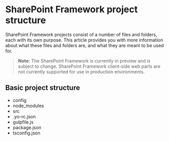 # SharePoint Framework project structure

SharePoint Framework projects consist of a number of files and folders, each with its own purpose. This article provides you with more information about what these files and folders are, and what they are meant to be used for.

> **Note:** The SharePoint Framework is currently in preview and is subject to change. SharePoint Framework client-side web parts are not currently supported for use in production environments.

## Basic project structure

- config
- node_modules
- src
- .yo-rc.json
- gulpfile.js
- package.json
- tsconfig.json